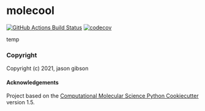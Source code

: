 molecool
==============================
[//]: # (Badges)
[![GitHub Actions Build Status](https://github.com/REPLACE_WITH_OWNER_ACCOUNT/molecool/workflows/CI/badge.svg)](https://github.com/REPLACE_WITH_OWNER_ACCOUNT/molecool/actions?query=workflow%3ACI)
[![codecov](https://codecov.io/gh/REPLACE_WITH_OWNER_ACCOUNT/molecool/branch/master/graph/badge.svg)](https://codecov.io/gh/REPLACE_WITH_OWNER_ACCOUNT/molecool/branch/master)


temp

### Copyright

Copyright (c) 2021, jason gibson


#### Acknowledgements
 
Project based on the 
[Computational Molecular Science Python Cookiecutter](https://github.com/molssi/cookiecutter-cms) version 1.5.
